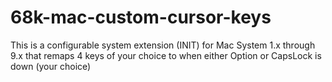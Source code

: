 # 68k-mac-custom-cursor-keys
This is a configurable system extension (INIT) for Mac System 1.x through 9.x that remaps 4 keys of your choice to when either Option or CapsLock is down (your choice)
